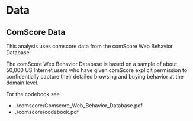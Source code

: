 # Data

## ComScore Data

This analysis uses comscore data from the comScore Web Behavior Database.

The comScore Web Behavior Database is based on a sample of about 50,000 US Internet users who have given comScore explicit permission to confidentially capture their detailed browsing and buying behavior at the domain level.

For the codebook see 
- ./comscore/Comscore_Web_Behavior_Database.pdf
- ./comscore/codebook.pdf
